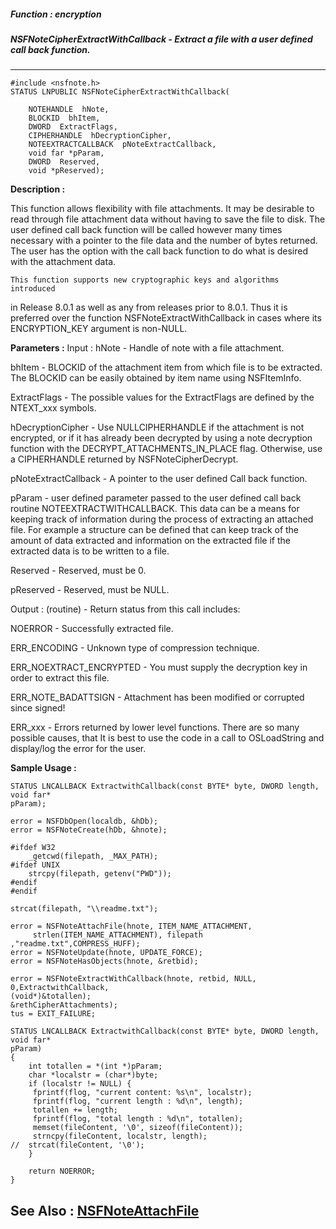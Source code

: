 ##### Function : encryption
##### NSFNoteCipherExtractWithCallback - Extract a file with a user defined call back function.
---
```
#include <nsfnote.h>
STATUS LNPUBLIC NSFNoteCipherExtractWithCallback(

	NOTEHANDLE  hNote,
	BLOCKID  bhItem,
	DWORD  ExtractFlags,
	CIPHERHANDLE  hDecryptionCipher,
	NOTEEXTRACTCALLBACK  pNoteExtractCallback,
	void far *pParam,
	DWORD  Reserved,
	void *pReserved);
```
**Description :**

This function allows flexibility with file attachments.  It may be desirable to 
read through file attachment data without having to save the file to disk.  The 
user defined call back function will be called however many times necessary 
with a pointer to the file data and the number of bytes returned.  The user has 
the option with the call back function to do what is desired with the 
attachment data.
	
	This function supports new cryptographic keys and algorithms introduced 
in Release 8.0.1 as well as any from releases prior to 8.0.1.  Thus it is 
preferred over the function NSFNoteExtractWithCallback in cases where its 
ENCRYPTION_KEY argument is non-NULL.


**Parameters :**
Input :
hNote  -  Handle of note with a file attachment.

bhItem  -  BLOCKID of the attachment item from which file is to be extracted.  The BLOCKID can be easily obtained by item name using NSFItemInfo.

ExtractFlags  -  The possible values for the ExtractFlags are defined by the NTEXT_xxx symbols.

hDecryptionCipher  -  Use NULLCIPHERHANDLE if the attachment is not encrypted, or if it has already been decrypted by using a note decryption function with the DECRYPT_ATTACHMENTS_IN_PLACE flag.  Otherwise, use a CIPHERHANDLE returned by NSFNoteCipherDecrypt.

pNoteExtractCallback  -  A pointer to the user defined Call back function.  

pParam  -  user defined parameter passed to the user defined call back routine NOTEEXTRACTWITHCALLBACK.  This data can be a means for keeping track of information during the process of extracting an attached file.  For example a structure can be defined that can keep track of the amount of data extracted and information on the extracted file if the extracted data is to be written to a file.

Reserved  -  Reserved, must be 0.

pReserved  -  Reserved, must be NULL.

Output :
(routine)  -  Return status from this call includes:

NOERROR - Successfully extracted file.

ERR_ENCODING - Unknown type of compression technique.

ERR_NOEXTRACT_ENCRYPTED - You must supply the decryption key in order to extract this file.

ERR_NOTE_BADATTSIGN - Attachment has been modified or corrupted since signed!

ERR_xxx - Errors returned by lower level functions.  There are so many possible causes, that It is best to use the code in a call to OSLoadString and display/log the error for the user.



**Sample Usage :**
```
STATUS LNCALLBACK ExtractwithCallback(const BYTE* byte, DWORD length, void far* 
pParam);

error = NSFDbOpen(localdb, &hDb);
error = NSFNoteCreate(hDb, &hnote);

#ifdef W32
	_getcwd(filepath, _MAX_PATH);
#ifdef UNIX
	strcpy(filepath, getenv("PWD"));
#endif
#endif
	
strcat(filepath, "\\readme.txt");
	
error = NSFNoteAttachFile(hnote, ITEM_NAME_ATTACHMENT,
	 strlen(ITEM_NAME_ATTACHMENT), filepath ,"readme.txt",COMPRESS_HUFF);
error = NSFNoteUpdate(hnote, UPDATE_FORCE);
error = NSFNoteHasObjects(hnote, &retbid);

error = NSFNoteExtractWithCallback(hnote, retbid, NULL, 0,ExtractwithCallback, 
(void*)&totallen);
&rethCipherAttachments);
tus = EXIT_FAILURE;

STATUS LNCALLBACK ExtractwithCallback(const BYTE* byte, DWORD length, void far* 
pParam)
{
	int totallen = *(int *)pParam;
	char *localstr = (char*)byte;
	if (localstr != NULL) {
	 fprintf(flog, "current content: %s\n", localstr);
	 fprintf(flog, "current length : %d\n", length);
	 totallen += length;
	 fprintf(flog, "total length : %d\n", totallen);
	 memset(fileContent, '\0', sizeof(fileContent));
	 strncpy(fileContent, localstr, length);
//  strcat(fileContent, '\0');
	}
	
	return NOERROR;
}
```
**See Also :**
[NSFNoteAttachFile](/domino-c-api-docs/reference/Func/NSFNoteAttachFile)
---
